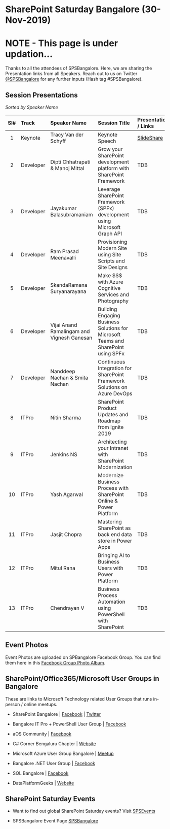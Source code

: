 # SharePoint Saturday Bangalore (30-Nov-2019)

# NOTE - This page is under updation... 

Thanks to all the attendees of SPSBangalore.  Here, we are sharing the Presentation links from all Speakers. Reach out to us on Twitter [@SPSBangalore](https://twitter.com/spsbangalore "SharePoint Saturday Bangalore") for any further inputs (Hash tag #SPSBangalore).

## Session Presentations

<i>Sorted by Speaker Name</i>

| Sl# | Track | Speaker Name | Session Title | Presentation / Links |
|:---:|:------|:-----------|:---------|:------------|
| 1 | Keynote | Tracy Van der Schyff | Keynote Speech | [SlideShare](https://www.slideshare.net/TracyVanDerSchyff/microsoft-office-365-the-what-how-why  "Tracy's Personal SlideShare")  |
| 2 | Developer | Dipti Chhatrapati & Manoj Mittal | Grow your SharePoint development platform with SharePoint Framework | TDB |
| 3 | Developer | Jayakumar Balasubramaniam | Leverage SharePoint Framework (SPFx) development using Microsoft Graph API | TDB |
| 4 | Developer | Ram Prasad Meenavalli | Provisioning Modern Site using Site Scripts and Site Designs | TDB |
| 5 | Developer | SkandaRamana Suryanarayana | Make $$$ with Azure Cognitive Services and Photography | TDB |
| 6 | Developer | Vijai Anand Ramalingam and Vignesh Ganesan | Building Engaging Business Solutions for Microsoft Teams and SharePoint using SPFx | TDB |
| 7 | Developer | Nanddeep Nachan & Smita Nachan | Continuous Integration for SharePoint Framework Solutions on Azure DevOps | TDB |
| 8 | ITPro | Nitin Sharma | SharePoint Product Updates and Roadmap from Ignite 2019 | TDB |
| 9 | ITPro | Jenkins NS | Architecting your Intranet with SharePoint Modernization | TDB |
| 10 | ITPro | Yash Agarwal | Modernize Business Process with SharePoint Online & Power Platform | TDB |
| 11 | ITPro | Jasjit Chopra | Mastering SharePoint as back end data store in Power Apps | TDB |
| 12 | ITPro | Mitul Rana | Bringing AI to Business Users with Power Platform | TDB |
| 13 | ITPro | Chendrayan V | Business Process Automation using PowerShell with SharePoint | TDB |

## Event Photos
Event Photos are uploaded on SPBangalore Facebook Group.  You can find them here in this [Facebook Group Photo Album](https://www.facebook.com/media/set/?set=oa.2455615804681191&type=3 "Facebook Group Photo Album"). 

## SharePoint/Office365/Microsoft User Groups in Bangalore
These are links to Microsoft Technology related User Groups that runs in-person / online meetups.
* SharePoint Bangalore | [Facebook](https://www.facebook.com/groups/spbangalore/ "Facebook") | [Twitter](https://twitter.com/spbangalore "Twitter")

* Bangalore IT Pro + PowerShell User Group | [Facebook](https://www.facebook.com/groups/psbug/ "Facebook")

* aOS Community | [Facebook](https://www.facebook.com/aosComm/ "Facebook")

* C# Corner Bengaluru Chapter | [Website](https://www.c-sharpcorner.com/chapters/bengaluru-chapter "C# Corner Bengaluru Chapter")

* Microsoft Azure User Group Bangalore | [Meetup](https://www.meetup.com/Microsoft-Azure-Bangalore/  "Meetup")

* Bangalore .NET User Group | [Facebook](https://www.facebook.com/groups/BDotNet/  "Facebook")

* SQL Bangalore | [Facebook](https://www.facebook.com/groups/SQLBangalore/   "Facebook")

* DataPlatformGeeks | [Website](http://www.dataplatformgeeks.com/ "Website")

## SharePoint Saturday Events

* Want to find out global SharePoint Saturday events? Visit [SPSEvents](http://www.spsevents.org/ "SharePoint Saturdays Home Page")

* SPSBangalore Event Page [SPSBangalore](http://www.spsevents.org/city/Bangalore/Bangalore2018/ "SPSBangalore 01-Sep-2018")
